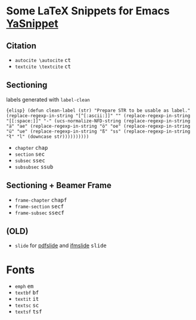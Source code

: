 # Some LaTeX Snippets for Emacs [YaSnippet](http://joaotavora.github.io/yasnippet/)

## Citation
- `autocite \autocite` <kbd>ct</kbd>
- `textcite \textcite` <kbd>ct</kbd>


## Sectioning

labels generated with `label-clean`

``{elisp}
(defun clean-label (str)
  "Prepare STR to be usable as label."
  (replace-regexp-in-string
   "[^[:ascii:]]" ""
   (replace-regexp-in-string
    "[[:space:]]" "-"
    (ucs-normalize-NFD-string
     (replace-regexp-in-string
      "ä" "ae"
      (replace-regexp-in-string
       "ö" "oe"
       (replace-regexp-in-string
        "ü" "ue"
        (replace-regexp-in-string
         "ß" "ss"
        (replace-regexp-in-string
         "ł" "l"
         (downcase str))))))))))
``

- `chapter` <kbd>chap</kbd>
- `section` <kbd>sec</kbd>
- `subsec`  <kbd>ssec</kbd>
- `subsubsec` <kbd>ssub</kbd>

## Sectioning + Beamer Frame

- `frame-chapter` <kbd>chapf</kbd>
- `frame-section` <kbd>secf</kbd>
- `frame-subsec`  <kbd>ssecf</kbd>


## (OLD)

- `slide` for [pdfslide](https://www.ctan.org/pkg/pdfslide)
  and [ifmslide](https://www.ctan.org/pkg/ifmslide) <kbd>slide</kbd>

# Fonts
- `emph` <kbd>em</kbd>
- `textbf` <kbd>bf</kbd>
- `textit` <kbd>it</kbd>
- `textsc` <kbd>sc</kbd>
- `textsf` <kbd>tsf</kbd>

